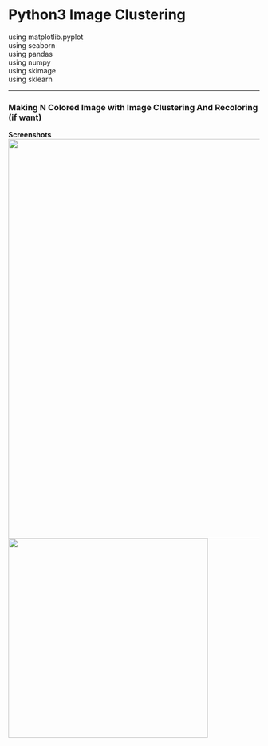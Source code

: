 # Python3 Image Clustering
using matplotlib.pyplot<br/>
using seaborn<br/>
using pandas<br/>
using numpy<br/>
using skimage<br/>
using sklearn<br/>
<hr/>

### Making N Colored Image with Image Clustering And Recoloring (if want)
<b>Screenshots<br/>
<img width="800" src="https://user-images.githubusercontent.com/30307587/45668428-aa638d80-bb57-11e8-96ad-5708a8220ebd.png">
<img width="400" src="https://user-images.githubusercontent.com/30307587/45668483-db43c280-bb57-11e8-9d62-784a60006fe1.png">
